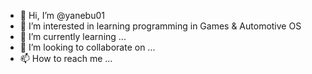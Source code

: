 - 👋 Hi, I’m @yanebu01
- 👀 I’m interested in learning programming in Games & Automotive OS
- 🌱 I’m currently learning ...
- 💞️ I’m looking to collaborate on ...
- 📫 How to reach me ...

<!---
yanebu01/yanebu01 is a ✨ special ✨ repository because its `README.md` (this file) appears on your GitHub profile.
You can click the Preview link to take a look at your changes.
--->
